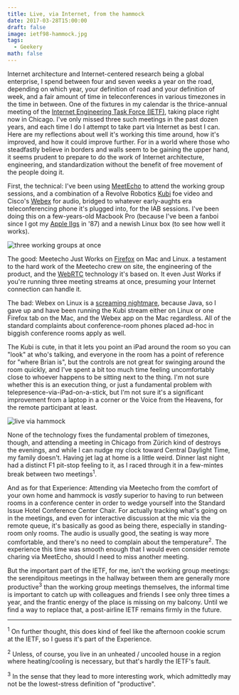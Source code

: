 ```yaml
---
title: Live, via Internet, from the hammock
date: 2017-03-28T15:00:00
draft: false
image: ietf98-hammock.jpg
tags:
  - Geekery
math: false
---
```


Internet architecture and Internet-centered research being a global enterprise,
I spend between four and seven weeks a year on the road, depending on which
year, your definition of road and your definition of week, and a fair amount of
time in teleconferences in various timezones in the time in between. One of the
fixtures in my calendar is the thrice-annual meeting of the [Internet
Engineering Task Force (IETF)](https://www.ietf.org), taking place right now in
Chicago. I've only missed three such meetings in the past dozen years, and each
time I do I attempt to take part via Internet as best I can. Here are my
reflections about well it's working this time around, how it's improved, and how
it could improve further. For in a world where those who steadfastly believe in
borders and walls seem to be gaining the upper hand, it seems prudent to prepare
to do the work of Internet architecture, engineering, and standardization
without the benefit of free movement of the people doing it.

<!--more-->

First, the technical: I've been using [MeetEcho](https://www.meetecho.com) to
attend the working group sessions, and a combination of a Revolve Robotics
[Kubi](https://www.revolverobotics.com) foe video and Cisco's
[Webex](http://www.webex.com) for audio, bridged to whatever early-aughts era
teleconferencing phone it's plugged into, for the IAB sessions. I've been doing
this on a few-years-old Macbook Pro (because I've been a fanboi since I got my 
[Apple IIgs](https://en.wikipedia.org/Apple_IIGS) in '87) and a newish Linux box
(to see how well it works).

![three working groups at once](/img/ietf98-meetecho.jpg)

The good: Meetecho Just Works on
[Firefox](https://www.mozilla.org/en-US/firefox/new/) on Mac and Linux. a
testament to the hard work of the Meetecho crew on site, the engineering of the
product, and the [WebRTC](https://datatracker.ietf.org/wg/rtcweb/) technology
it's based on. It even Just Works if you're running three meeting streams at once, presuming your Internet connection can handle it.

The bad: Webex on Linux is a 
[screaming nightmare](http://blog.michelemattioni.me/2016/02/09/how-to-get-webex-running-on-an-ubuntu-smoothly/),
because Java, so I gave up and have been running the Kubi stream either on Linux
or one Firefox tab on the Mac, and the Webex app on the Mac regardless. All of
the standard complaints about conference-room phones placed ad-hoc in biggish
conference rooms apply as well.

The Kubi is cute, in that it lets you point an iPad around the room so you can
"look" at who's talking, and everyone in the room has a point of reference for
"where Brian is", but the controls are not great for swinging around the room
quickly, and I've spent a bit too much time feeling uncomfortably close to
whoever happens to be sitting next to the thing. I'm not sure whether this is an
execution thing, or just a fundamental problem with
telepresence-via-iPad-on-a-stick, but I'm not sure it's a significant
improvement from a laptop in a corner or the Voice from the Heavens, for the
remote participant at least.

![live via hammock](/img/ietf98-kubi.jpg)

None of the technology fixes the fundamental problem of timezones, though, and
attending a meeting in Chicago from Zürich kind of destroys the evenings, and
while I can nudge my clock toward Central Daylight Time, my family doesn't.
Having jet lag at home is a little weird. Dinner last night had a distinct F1
pit-stop feeling to it, as I raced through it in a few-mintes break between two
meetings<sup>1</sup>. 

And as for that Experience: Attending via Meetecho from the comfort of your own
home and hammock is *vastly* superior to having to run between rooms in a
conference center in order to wedge yourself into the Standard Issue Hotel
Conference Center Chair. For actually tracking what's going on in the meetings,
and even for interactive discussion at the mic via the remote queue, it's
basically as good as being there, especially in standing-room only rooms. The
audio is usually good, the seating is way more comfortable, and there's no need
to complain about the temperature<sup>2</sup>. The experience this time was
smooth enough that I would even consider remote charing via MeetEcho, should I
need to miss another meeting.

But the important part of the IETF, for me, isn't the working group meetings:
the serendipitous meetings in the hallway between them are generally more
productive<sup>3</sup> than the working group meetings themselves, the informal
time is important to catch up with colleagues and friends I see only three times
a year, and the frantic energy of the place is missing on my balcony. Until we
find a way to replace that, a post-airline IETF remains firmly in the future.

- - - 

<sup>1</sup> On further thought, this does kind of feel like the afternoon cookie
scrum at the IETF, so I guess it's part of the Experience.

<sup>2</sup> Unless, of course, you live in an unheated / uncooled house in a
region where heating/cooling is necessary, but that's hardly the IETF's fault.

<sup>3</sup> In the sense that they lead to more interesting work, which
admittedly may not be the lowest-stress definition of "productive".